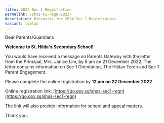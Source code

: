```yaml
---
title: 2024 Sec 1 Registration
permalink: /shss-s1-regn-2023/
description: Microsite for 2024 Sec 1 Registration
variant: tiptap
---
```

Dear Parents/Guardians

**Welcome to St. Hilda's Secondary School!**

You would have received a message on Parents Gateway with the letter from the Principal, Mrs. Janice Lim, by 5 pm on 21 December 2022. The letter contains information on Sec 1 Orientation, The Hildan Torch and Sec 1 Parent Engagement. 

Please complete the online registration by **12 pm on 22 December 2022**. 

Online registration link: [https://go.gov.sg/shss-sec1-regn](https://go.gov.sg/shss-sec1-regn)

The link will also provide information for school and appeal matters.

Thank you.